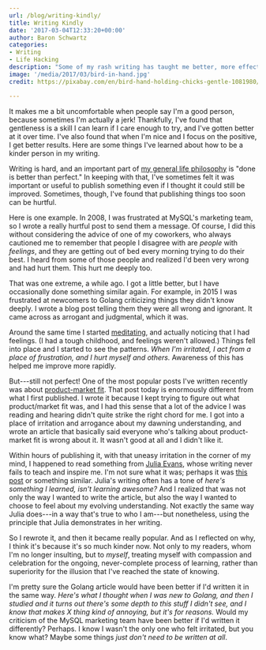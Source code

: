 ```yaml
---
url: /blog/writing-kindly/
title: Writing Kindly
date: '2017-03-04T12:33:20+00:00'
author: Baron Schwartz
categories:
- Writing
- Life Hacking
description: "Some of my rash writing has taught me better, more effective ways to say things."
image: '/media/2017/03/bird-in-hand.jpg'
credit: https://pixabay.com/en/bird-hand-holding-chicks-gentle-1081980/

---
```


It makes me a bit uncomfortable when people say I'm a good person, because
sometimes I'm actually a jerk! Thankfully, I've found that gentleness is a
skill I can learn if I care enough to try, and I've gotten better at it over
time. I've also found that when I'm nice and I focus on the positive, I get
better results. Here are some things I've learned about how to be a kinder
person in my writing.

<!--more-->

Writing is hard, and an important part of [my general life philosophy](/about/)
is "done is better than perfect." In keeping with that, I've sometimes felt it
was important or useful to publish something even if I thought it could still be
improved. Sometimes, though, I've found that publishing things too soon can be
hurtful.

Here is one example. In 2008, I was frustrated at MySQL's marketing team, so I
wrote a really hurtful post to send them a message. Of course, I did this
without considering the advice of one of my coworkers, who always cautioned me
to remember that people I disagree with are *people* with *feelings*, and they
are getting out of bed every morning trying to do their best. I heard from some
of those people and realized I'd been very wrong and had hurt them. This hurt me
deeply too.

That was one extreme, a while ago. I got a little better, but I have
occasionally done something similar again. For example, in 2015 I was frustrated
at newcomers to Golang criticizing things they didn't know deeply.  I wrote a
blog post telling them they were all wrong and ignorant. It came across as
arrogant and judgmental, which it was.

Around the same time I started [meditating](/blog/2016/03/19/meditation/), and
actually noticing that I had feelings. (I had a tough childhood, and feelings
weren't allowed.) Things fell into place and I started to see the patterns.
*When I'm irritated, I act from a place of frustration, and I hurt myself and
others.* Awareness of this has helped me improve more rapidly.

But---still not perfect! One of the most popular posts I've written recently was
about [product-market fit](/blog/product-market-fit/). That post today
is enormously different from what I first
published. I wrote it because I kept trying to figure out what
product/market fit was, and I had this sense that a lot of the advice I was
reading and hearing didn't quite strike the right chord for me. I got into a
place of irritation and arrogance about my dawning understanding, and wrote an
article that basically said everyone who's talking about product-market fit is
wrong about it. It wasn't good at all and I didn't like it.

Within hours of publishing it, with that uneasy irritation in the corner of my
mind, I happened to read something from [Julia Evans](https://jvns.ca/), whose
writing never fails to teach and inspire me. I'm not sure what it was; perhaps
it was [this post](https://jvns.ca/blog/2016/08/31/asking-questions/) or
something similar. Julia's writing often has a tone of *here's something I
learned, isn't learning awesome?* And I realized that was not only the way I
wanted to write the article, but also the way I wanted to choose to feel about
my evolving understanding. Not exactly the same way Julia does---in a way that's
true to who I am---but nonetheless, using the principle that Julia demonstrates
in her writing.

So I rewrote it, and then it became really popular. And as I reflected on why, I
think it's because it's so much kinder now. Not only to my readers, whom I'm no
longer insulting, but to *myself*, treating myself with compassion and
celebration for the ongoing, never-complete process of learning, rather than
superiority for the illusion that I've reached the state of knowing.

I'm pretty sure the Golang article would have been better if I'd written it in
the same way. *Here's what I thought when I was new to Golang, and then I
studied and it turns out there's some depth to this stuff I didn't see, and I
know that makes X thing kind of annoying, but it's for reasons.* Would my
criticism of the MySQL marketing team have been better if I'd written it
differently? Perhaps. I know I wasn't the only one who felt irritated, but you
know what? Maybe some things *just don't need to be written at all*.
